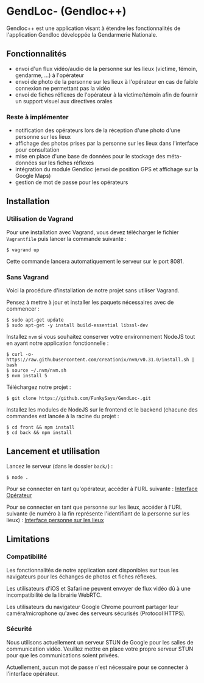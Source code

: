 # GendLoc- (Gendloc++)

Gendloc++ est une application visant à étendre les fonctionnalités
de l'application Gendloc développée la Gendarmerie Nationale.

## Fonctionnalités

- envoi d'un flux vidéo/audio de la personne sur les lieux (victime, témoin, gendarme, ...) à l'opérateur
- envoi de photo de la personne sur les lieux à l'opérateur en cas de faible connexion ne permettant pas la vidéo
- envoi de fiches réflexes de l'opérateur à la victime/témoin afin de fournir un support visuel aux directives orales

### Reste à implémenter

- notification des opérateurs lors de la réception d'une photo d'une personne sur les lieux
- affichage des photos prises par la personne sur les lieux dans l'interface pour consultation
- mise en place d'une base de données pour le stockage des méta-données sur les fiches réflexes
- intégration du module Gendloc (envoi de position GPS et affichage sur la Google Maps)
- gestion de mot de passe pour les opérateurs

## Installation

### Utilisation de Vagrand

Pour une installation avec Vagrand, vous devez télécharger le fichier `Vagrantfile` puis lancer la commande suivante :
  
    $ vagrand up
  
Cette commande lancera automatiquement le serveur sur le port 8081.
  
### Sans Vagrand

Voici la procédure d'installation de notre projet sans utiliser Vagrand.

Pensez à mettre à jour et installer les paquets nécessaires avec de commencer :

    $ sudo apt-get update
    $ sudo apt-get -y install build-essential libssl-dev
  
Installez `nvm` si vous souhaitez conserver votre environnement NodeJS tout en ayant notre application fonctionnelle :

    $ curl -o- https://raw.githubusercontent.com/creationix/nvm/v0.31.0/install.sh | bash
    $ source ~/.nvm/nvm.sh
    $ nvm install 5

Téléchargez notre projet :

    $ git clone https://github.com/FunkySayu/GendLoc-.git

Installez les modules de NodeJS sur le frontend et le backend (chacune des commandes est lancée à la racine du projet :

    $ cd front && npm install
    $ cd back && npm install

## Lancement et utilisation

Lancez le serveur (dans le dossier `back/`) :

    $ node .
  
Pour se connecter en tant qu'opérateur, accéder à l'URL suivante : [Interface Opérateur](http://localhost:8081/ "Adresse de l'interface opérateur")

Pour se connecter en tant que personne sur les lieux, accéder à l'URL suivante (le numéro à la fin représente l'identifiant de la personne sur les lieux) : [Interface personne sur les lieux](http://localhost:8081/app/#/client/0612457889 "Adresse de l'interface personne sur les lieux avec numéro factice")

## Limitations

### Compatibilité

Les fonctionnalités de notre application sont disponibles sur tous les navigateurs pour les échanges de photos et fiches réflexes.

Les utilisateurs d'iOS et Safari ne peuvent envoyer de flux vidéo dû à une incompatibilité de la librairie WebRTC.

Les utilisateurs du navigateur Google Chrome pourront partager leur caméra/microphone qu'avec des serveurs sécurisés (Protocol HTTPS).

### Sécurité

Nous utilisons actuellement un serveur STUN de Google pour les salles de communication vidéo. Veuillez mettre en place votre propre serveur STUN pour que les communications soient privées.

Actuellement, aucun mot de passe n'est nécessaire pour se connecter à l'interface opérateur.
